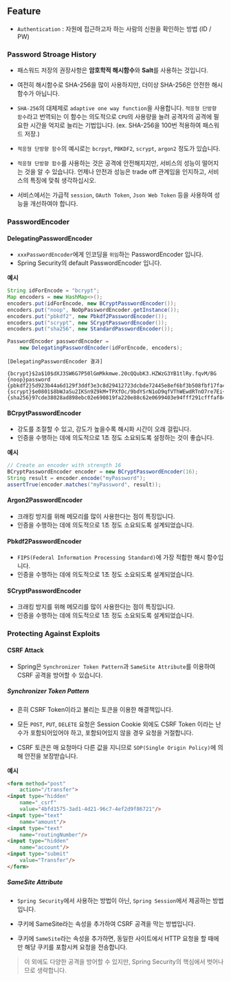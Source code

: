 ## Feature

- `Authentication` : 자원에 접근하고자 하는 사람의 신원을 확인하는 방법 (ID / PW)

### Password Stroage History

- 패스워드 저장의 권장사항은 **암호학적 해시함수**와 **Salt**를 사용하는 것입니다.

- 여전히 해시함수로 SHA-256을 많이 사용하지만, 더이상 SHA-256은 안전한 해시 함수가 아닙니다.

- `SHA-256`의 대체제로 `adaptive one way function`을 사용합니다. `적응형 단방향 함수`라고 번역되는 이 함수는 의도적으로 `CPU`의 사용량을 늘려 공격자의 공격에 필요한 시간을 억지로 늘리는 기법입니다. (ex. SHA-256을 100번 적용하여 패스워드 저장.)

- `적응형 단방향 함수`의 예시로는 `bcrpyt`, `PBKDF2`, `scrypt`, `argon2` 정도가 있습니다.

- `적응형 단방향 함수`를 사용하는 것은 공격에 안전해지지만, 서비스의 성능이 떨어지는 것을 알 수 있습니다. 언제나 안전과 성능은 trade off 관계임을 인지하고, 서비스의 특징에 맞춰 생각하십시오.

- 서비스에서는 가급적 `session`, `OAuth Token`, `Json Web Token` 등을 사용하여 성능을 개선하여야 합니다.

### PasswordEncoder

#### DelegatingPasswordEncoder

- `xxxPasswordEncoder`에게 인코딩을 `위임`하는 PasswordEncoder 입니다.
- Spring Security의 default PasswordEncoder 입니다.

**예시**

```java
String idForEncode = "bcrypt";
Map encoders = new HashMap<>();
encoders.put(idForEncode, new BCryptPasswordEncoder());
encoders.put("noop", NoOpPasswordEncoder.getInstance());
encoders.put("pbkdf2", new Pbkdf2PasswordEncoder());
encoders.put("scrypt", new SCryptPasswordEncoder());
encoders.put("sha256", new StandardPasswordEncoder());

PasswordEncoder passwordEncoder =
    new DelegatingPasswordEncoder(idForEncode, encoders);
```

```
[DelegatingPasswordEncoder 결과]

{bcrypt}$2a$10$dXJ3SW6G7P50lGmMkkmwe.20cQQubK3.HZWzG3YB1tlRy.fqvM/BG 
{noop}password 
{pbkdf2}5d923b44a6d129f3ddf3e3c8d29412723dcbde72445e8ef6bf3b508fbf17fa4ed4d6b99ca763d8dc 
{scrypt}$e0801$8bWJaSu2IKSn9Z9kM+TPXfOc/9bdYSrN1oD9qfVThWEwdRTnO7re7Ei+fUZRJ68k9lTyuTeUp4of4g24hHnazw==$OAOec05+bXxvuu/1qZ6NUR+xQYvYv7BeL1QxwRpY5Pc=  
{sha256}97cde38028ad898ebc02e690819fa220e88c62e0699403e94fff291cfffaf8410849f27605abcbc0
```

#### BCrpytPasswordEncoder

- 강도를 조절할 수 있고, 강도가 높을수록 해시화 시간이 오래 걸립니다.
- 인증을 수행하는 데에 의도적으로 1초 정도 소요되도록 설정하는 것이 좋습니다.

**예시**

```java
// Create an encoder with strength 16
BCryptPasswordEncoder encoder = new BCryptPasswordEncoder(16);
String result = encoder.encode("myPassword");
assertTrue(encoder.matches("myPassword", result));
```

#### Argon2PasswordEncoder

- 크래킹 방지를 위해 메모리를 많이 사용한다는 점이 특징입니다.
- 인증을 수행하는 데에 의도적으로 1초 정도 소요되도록 설계되었습니다.

#### Pbkdf2PasswordEncoder

- `FIPS(Federal Information Processing Standard)`에 가장 적합한 해시 함수입니다.
- 인증을 수행하는 데에 의도적으로 1초 정도 소요되도록 설계되었습니다.

#### SCryptPasswordEncoder

- 크래킹 방지를 위해 메모리를 많이 사용한다는 점이 특징입니다.
- 인증을 수행하는 데에 의도적으로 1초 정도 소요되도록 설계되었습니다.


### Protecting Against Exploits

#### CSRF Attack

- Spring은 `Synchronizer Token Pattern`과 `SameSite Attribute`를 이용하여 CSRF 공격을 방어할 수 있습니다.

##### Synchronizer Token Pattern

- 흔히 CSRF Token이라고 불리는 토큰을 이용한 해결책입니다.

- 모든 `POST`, `PUT`, `DELETE` 요청은 Session Cookie 외에도 CSRF Token 이라는 난수가 포함되어있어야 하고, 포함되어있지 않을 경우 요청을 거절합니다.

- CSRF 토큰은 매 요청마다 다른 값을 지니므로 `SOP(Single Origin Policy)`에 의해 안전을 보장받습니다.

**예시**

```html
<form method="post"
    action="/transfer">
<input type="hidden"
    name="_csrf"
    value="4bfd1575-3ad1-4d21-96c7-4ef2d9f86721"/>
<input type="text"
    name="amount"/>
<input type="text"
    name="routingNumber"/>
<input type="hidden"
    name="account"/>
<input type="submit"
    value="Transfer"/>
</form>
```

##### SameSite Attribute

- `Spring Security`에서 사용하는 방법이 아닌, `Spring Session`에서 제공하는 방법입니다.

- 쿠키에 SameSite라는 속성을 추가하여 CSRF 공격을 막는 방법입니다.

- 쿠키에 `SameSite`라는 속성을 추가하면, 동일한 사이트에서 HTTP 요청을 할 때에만 해당 쿠키를 포함시켜 요청을 전송합니다.


>이 외에도 다양한 공격을 방어할 수 있지만, Spring Security의 핵심에서 벗어나므로 생략합니다.

